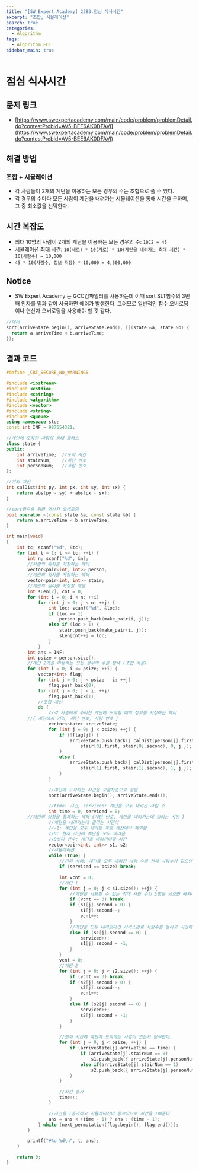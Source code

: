 ```yaml
---
title: "[SW Expert Academy] 2383.점심 식사시간"
excerpt: "조합, 시뮬레이션"
search: true
categories:
  - Algorithm
tags:
  - Algorithm_FCT
sidebar_main: true
---
```


# 점심 식사시간

## 문제 링크
- [https://www.swexpertacademy.com/main/code/problem/problemDetail.do?contestProbId=AV5-BEE6AK0DFAVl](https://www.swexpertacademy.com/main/code/problem/problemDetail.do?contestProbId=AV5-BEE6AK0DFAVl)

## 해결 방법
### 조합 + 시뮬레이션
- 각 사람들이 2개의 계단을 이용하는 모든 경우의 수는 조합으로 풀 수 있다.
- 각 경우의 수마다 모든 사람이 계단을 내려가는 시뮬레이션을 통해 시간을 구하며, 그 중 최소값을 선택한다.

## 시간 복잡도
- 최대 10명의 사람이 2개의 계단을 이용하는 모든 경우의 수: ```10C2 = 45```
- 시뮬레이션 최대 시간: ```10(세로) * 10(가로) * 10(계단을 내려가는 최대 시간) * 10(사람수) = 10,000```
- ```45 * 10(사람수, 정보 저장) * 10,000 = 4,500,000```

## Notice
- SW Expert Academy 는 GCC컴파일러를 사용하는데 이때 sort SLT함수의 3번째 인자를 밑과 같이 사용하면 에러가 발생한다. 그러므로 일반적인 함수 오버로딩이나 연산자 오버로딩을 사용해야 할 것 같다.

```cpp
//에러
sort(arriveState.begin(), arriveState.end(), [](state &a, state &b) {
  return a.arriveTime < b.arriveTime;
});
```

##  결과 코드

```cpp
#define _CRT_SECURE_NO_WARNINGS

#include <iostream>
#include <cstdio>
#include <cstring>
#include <algorithm>
#include <vector>
#include <string>
#include <queue>
using namespace std;
const int INF = 987654321;

//계단에 도착한 사람의 상태 클래스
class state {
public:
	int arriveTime;  //도착 시간
	int stairNum;    //계단 번호
	int personNum;   //사람 번호
};

//거리 계산
int calDist(int py, int px, int sy, int sx) {
	return abs(py - sy) + abs(px - sx);
}

//sort함수를 위한 연산자 오버로딩
bool operator <(const state &a, const state &b) {
	return a.arriveTime < b.arriveTime;
}

int main(void)
{
	int tc; scanf("%d", &tc);
	for (int t = 1; t <= tc; ++t) {
		int n; scanf("%d", &n);
		//사람의 위치를 저장하는 벡터
		vector<pair<int, int>> person;
		//계단의 위치를 저장하는 벡터
		vector<pair<int, int>> stair;
		//계단의 길이를 저장할 배열
		int sLen[2], cnt = 0;
		for (int i = 0; i < n; ++i)
			for (int j = 0; j < n; ++j) {
				int loc; scanf("%d", &loc);
				if (loc == 1)
					person.push_back(make_pair(i, j));
				else if (loc > 1) {
					stair.push_back(make_pair(i, j));
					sLen[cnt++] = loc;
				}
			}
		int ans = INF;
		int psize = person.size();
		//계단 2개를 이용하는 모든 경우의 수를 탐색 (조합 사용)
		for (int i = 0; i <= psize; ++i) {
			vector<int> flag;
			for (int j = 0; j < psize - i; ++j)
				flag.push_back(0);
			for (int j = 0; j < i; ++j)
				flag.push_back(1);
			//조합 계산
			do {
				//각 사람에게 주어진 계단에 도착할 때의 정보를 저장하는 벡터
        //{ 계단까지 거리, 계단 번호, 사람 번호 }
				vector<state> arriveState;
				for (int j = 0; j < psize; ++j) {
					if (!flag[j]) {
						arriveState.push_back({ calDist(person[j].first, person[j].second,
							stair[0].first, stair[0].second), 0, j });
					}
					else {
						arriveState.push_back({ calDist(person[j].first, person[j].second,
							stair[1].first, stair[1].second), 1, j });
					}
				}

				//계단에 도착하는 시간을 오름차순으로 정렬
				sort(arriveState.begin(), arriveState.end());

				//time: 시간, serviced: 계단을 모두 내려간 사람 수
				int time = 0, serviced = 0;
        //계단의 상황을 통제하는 벡터 {계단 번호, 계단을 내려가는데 걸리는 시간 }
				//계단을 내려가는데 걸리는 시간이
				//-1: 계단을 모두 내려온 후로 계산에서 제외함
				//0: 현재 시간에 계단을 모두 내려옴
				//0보다 큰수: 계단을 내려거야할 시간
				vector<pair<int, int>> s1, s2;
				//시뮬레이션
				while (true) {
					//기저 사례: 계단을 모두 내려간 사람 수와 전체 사람수가 같으면 종료
					if (serviced == psize) break;

					int vcnt = 0;
					//계단 1
					for (int j = 0; j < s1.size(); ++j) {
						//계단을 사용할 수 있는 최대 사람 수인 3명을 넘으면 빠져나간다.
						if (vcnt == 3) break;
						if (s1[j].second > 0) {
							s1[j].second--;
							vcnt++;
						}
						//계단을 모두 내려갔다면 서비스완료 사람수를 늘리고 시간에 -1값을 넣는다.
						else if (s1[j].second == 0) {
							serviced++;
							s1[j].second = -1;
						}
					}
					vcnt = 0;
					//계단 2
					for (int j = 0; j < s2.size(); ++j) {
						if (vcnt == 3) break;
						if (s2[j].second > 0) {
							s2[j].second--;
							vcnt++;
						}
						else if (s2[j].second == 0) {
							serviced++;
							s2[j].second = -1;
						}
					}

					//현재 시간에 계단에 도착하는 사람이 있는지 탐색한다.
					for (int j = 0; j < psize; ++j) {
						if (arriveState[j].arriveTime == time) {
							if (arriveState[j].stairNum == 0)
								s1.push_back({ arriveState[j].personNum, sLen[0] });
							else if(arriveState[j].stairNum == 1)
								s2.push_back({ arriveState[j].personNum, sLen[1] });
						}
					}

					//시간 증가
					time++;
				}

				//시간을 1증가하고 시뮬레이션이 종료되므로 시간을 1빼준다.
				ans = ans < (time - 1) ? ans : (time - 1);
			} while (next_permutation(flag.begin(), flag.end()));
		}

		printf("#%d %d\n", t, ans);
	}

	return 0;
}
```
